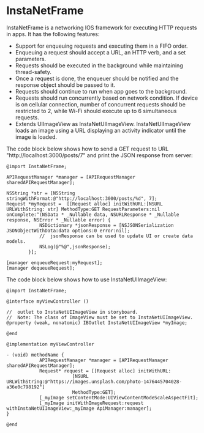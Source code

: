# InstaNetFrame

InstaNetFrame is a networking IOS framework for executing HTTP requests in apps. It has the following features:

- Support for enqueuing requests and executing them in a FIFO order.
- Enqueuing a request should accept a URL, an HTTP verb, and a set parameters.
- Requests should be executed in the background while maintaining thread-safety.
- Once a request is done, the enqueuer should be notified and the response object should be passed to it.
- Requests should continue to run when app goes to the background.
- Requests should run concurrently based on network condition. If device is on cellular connection, number of concurrent requests should be restricted to 2, while Wi-Fi should execute up to 6 simultaneous requests.
- Extends UIImageView as InstaNetUIImageView. InstaNetUIImageView loads an image using a URL displaying an activity indicator until the image is loaded.


The code block below shows how to send a GET request to URL "http://localhost:3000/posts/7" and 
print the JSON response from server:
```
@import InstaNetFrame;

APIRequestManager *manager = [APIRequestManager sharedAPIRequestManager];

NSString *str = [NSString stringWithFormat:@"http://localhost:3000/posts/%d", 7];
Request *myRequest =  [[Request alloc] initWithURL:[NSURL URLWithString: str] MethodType:GET RequestParameters:nil onComplete:^(NSData * _Nullable data, NSURLResponse * _Nullable response, NSError * _Nullable error) {
            NSDictionary *jsonResponse = [NSJSONSerialization JSONObjectWithData:data options:0 error:nil];
            //  jsonResponse can be used to update UI or create data models.            
            NSLog(@"%@",jsonResponse);
        }];
        
[manager enqueueRequest:myRequest];
[manager dequeueRequest];
```


The code block below shows how to use InstaNetUIImageView:
```
@import InstaNetFrame;

@interface myViewController ()

//  outlet to InstaNetUIImageView in storyboard. 
//  Note: The class of ImageView must be set to InstaNetUIImageView.
@property (weak, nonatomic) IBOutlet InstaNetUIImageView *myImage;

@end

@implementation myViewController

- (void) methodName {
            APIRequestManager *manager = [APIRequestManager sharedAPIRequestManager];
            Request* request = [[Request alloc] initWithURL:
                        [NSURL URLWithString:@"https://images.unsplash.com/photo-1476445704028-a36e0c798192"]
                        MethodType:GET];
            [_myImage setContentMode:UIViewContentModeScaleAspectFit];
            [_myImage initWithImageRequest:request withInstaNetUIImageView:_myImage ApiManager:manager];
}

@end
```




